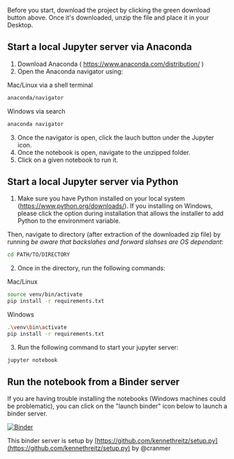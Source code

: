 Before you start, download the project by clicking the green download button above. Once it's downloaded, unzip the file and place it in your Desktop.

## Start a local Jupyter server via Anaconda
1. Download Anaconda ( https://www.anaconda.com/distribution/ )
2. Open the Anaconda navigator using:

Mac/Linux via a shell terminal
```bash
anaconda/navigator
```

Windows via search
```bash
anaconda navigator
```

3. Once the navigator is open, click the lauch button under the Jupyter icon.
4. Once the notebook is open, navigate to the unzipped folder.
5. Click on a given notebook to run it.

## Start a local Jupyter server via Python

1. Make sure you have Python installed on your local system (https://www.python.org/downloads/). If you installing on Windows, please click the option during installation that allows the installer to add Python to the environment variable.


Then, navigate to directory (after extraction of the downloaded zip file) by running *be aware that backslahes and forward slahses are OS dependant*:

```bash
cd PATH/TO/DIRECTORY
```

2. Once in the directory, run the following commands:

Mac/Linux
```bash
source venv/bin/activate
pip install -r requirements.txt
```

Windows
```bash
.\venv\bin\activate
pip install -r requirements.txt
```

3. Run the following command to start your jupyter server:

```bash
jupyter notebook
```

## Run the notebook from a Binder server

If you are having trouble installing the notebooks (Windows machines could be problematic), you can click on the "launch binder" icon below to launch a binder server.

[![Binder](https://mybinder.org/badge.svg)](https://mybinder.org/v2/gh/Jc11235/ML_Class_Jupyter_Demos/master)

This binder server is setup by [https://github.com/kennethreitz/setup.py](https://github.com/kennethreitz/setup.py) by @cranmer

